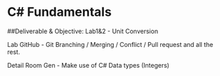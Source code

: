 # C# Fundamentals

##Deliverable & Objective: 
Lab1&2 - Unit Conversion

Lab GitHub - Git Branching / Merging / Conflict / Pull request and all the rest.

Detail Room Gen - Make use of C# Data types (Integers)